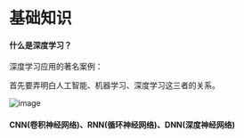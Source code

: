 # 基础知识

#### 什么是深度学习？

深度学习应用的著名案例：


首先要弄明白人工智能、机器学习、深度学习这三者的关系。

![image](https://github.com/kebiao/deeplearning/blob/master/screenshots/tutorial/1.jpg)

#### CNN(卷积神经网络)、RNN(循环神经网络)、DNN(深度神经网络)
